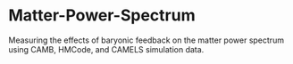 # Matter-Power-Spectrum
Measuring the effects of baryonic feedback on the matter power spectrum using CAMB, HMCode, and CAMELS simulation data.
